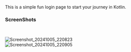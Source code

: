 This is a simple fun login page to start your journey in Kotlin. 
### ScreenShots 
<br>

![Screenshot_20241005_220823](https://github.com/user-attachments/assets/8f132a5c-95b8-477a-94d2-eb043d9d75da)
<br>
![Screenshot_20241005_220905](https://github.com/user-attachments/assets/ec511672-e38c-45ea-b0ef-705b0413ca44)
